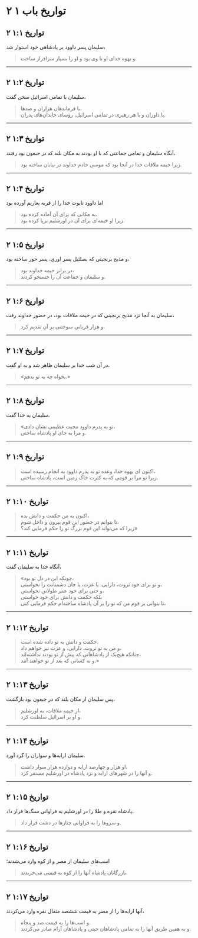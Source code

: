 # ۲ تواریخ باب ۱

## ۲ تواریخ ۱:۱

سلیمان پسر داوود بر پادشاهی خود استوار شد،

> و یهوه خدای او با وی بود و او را بسیار سرافراز ساخت.

---

## ۲ تواریخ ۱:۲

سلیمان با تمامی اسرائیل سخن گفت،

> با فرماندهان هزاران و صدها،  
> با داوران و با هر رهبری در تمامی اسرائیل، رؤسای خاندان‌های پدران.

---

## ۲ تواریخ ۱:۳

آنگاه سلیمان و تمامی جماعتی که با او بودند به مکان بلند که در جبعون بود رفتند،

> زیرا خیمه ملاقات خدا در آنجا بود که موسی خادم خداوند در بیابان ساخته بود.

---

## ۲ تواریخ ۱:۴

اما داوود تابوت خدا را از قریه یعاریم آورده بود

> به مکانی که برای آن آماده کرده بود،  
> زیرا او خیمه‌ای برای آن در اورشلیم برپا کرده بود.

---

## ۲ تواریخ ۱:۵

و مذبح برنجینی که بصلئیل پسر اوری، پسر حور ساخته بود،

> در برابر خیمه خداوند بود،  
> و سلیمان و جماعت آن را جستجو کردند.

---

## ۲ تواریخ ۱:۶

سلیمان به آنجا نزد مذبح برنجینی که در خیمه ملاقات بود، در حضور خداوند رفت،

> و هزار قربانی سوختنی بر آن تقدیم کرد.

---

## ۲ تواریخ ۱:۷

در آن شب خدا بر سلیمان ظاهر شد و به او گفت،

> «بخواه چه به تو بدهم.»

---

## ۲ تواریخ ۱:۸

سلیمان به خدا گفت،

> «تو به پدرم داوود محبت عظیمی نشان دادی،  
> و مرا به جای او پادشاه ساختی.

---

## ۲ تواریخ ۱:۹

> اکنون ای یهوه خدا، وعده تو به پدرم داوود به انجام رسیده است،  
> زیرا تو مرا بر قومی که به کثرت خاک زمین است، پادشاه ساختی.

---

## ۲ تواریخ ۱:۱۰

> اکنون به من حکمت و دانش بده،  
> تا بتوانم در حضور این قوم بیرون و داخل شوم،  
> زیرا که می‌تواند این قوم بزرگ تو را حکم فرمایی کند؟»

---

## ۲ تواریخ ۱:۱۱

آنگاه خدا به سلیمان گفت،

> «چونکه این در دل تو بود،  
> و تو برای خود ثروت، دارایی، یا عزت، یا جان دشمنانت را نخواستی،  
> و حتی برای خود عمر طولانی نخواستی،  
> بلکه حکمت و دانش برای خود خواستی  
> تا بتوانی بر قوم من که تو را بر آن پادشاه ساخته‌ام حکم فرمایی کنی،

---

## ۲ تواریخ ۱:۱۲

> حکمت و دانش به تو داده شده است.  
> و من به تو ثروت، دارایی، و عزت نیز خواهم داد،  
> چنانکه هیچ‌یک از پادشاهانی که پیش از تو بودند نداشته‌اند،  
> و نه کسانی که بعد از تو خواهند آمد.»

---

## ۲ تواریخ ۱:۱۳

پس سلیمان از مکان بلند که در جبعون بود بازگشت،

> از خیمه ملاقات، به اورشلیم،  
> و او بر اسرائیل سلطنت کرد.

---

## ۲ تواریخ ۱:۱۴

سلیمان ارابه‌ها و سواران را گرد آورد.

> او هزار و چهارصد ارابه و دوازده هزار سوار داشت،  
> و آنها را در شهرهای ارابه و نزد پادشاه در اورشلیم مستقر کرد.

---

## ۲ تواریخ ۱:۱۵

پادشاه نقره و طلا را در اورشلیم به فراوانی سنگ‌ها قرار داد،

> و سروها را به فراوانی چنارها در دشت قرار داد.

---

## ۲ تواریخ ۱:۱۶

اسب‌های سلیمان از مصر و از کوه وارد می‌شدند؛

> بازرگانان پادشاه آنها را از کوه به قیمتی می‌خریدند.

---

## ۲ تواریخ ۱:۱۷

آنها ارابه‌ها را از مصر به قیمت ششصد مثقال نقره وارد می‌کردند،

> و اسب‌ها را به قیمت صد و پنجاه.  
> و به همین طریق آنها را به تمامی پادشاهان حیتی و پادشاهان آرام صادر می‌کردند.
